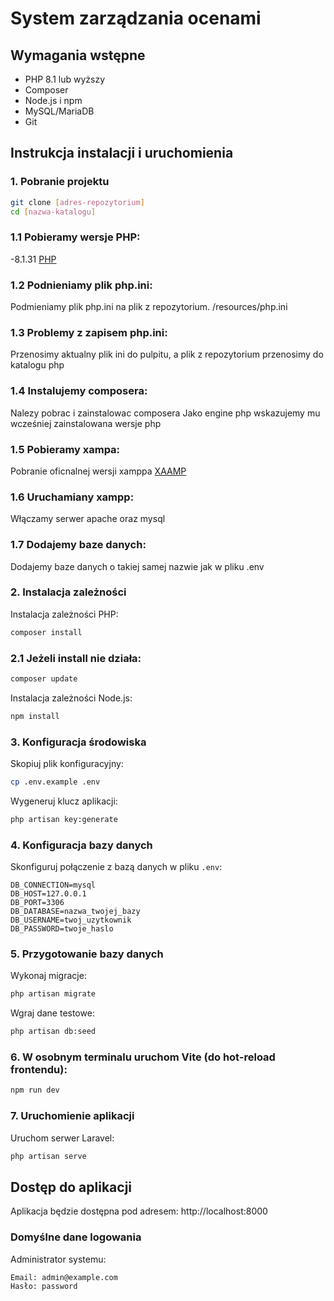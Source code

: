 # System zarządzania ocenami

## Wymagania wstępne
- PHP 8.1 lub wyższy
- Composer
- Node.js i npm
- MySQL/MariaDB
- Git

## Instrukcja instalacji i uruchomienia

### 1. Pobranie projektu
```bash
git clone [adres-repozytorium]
cd [nazwa-katalogu]
```

### 1.1 Pobieramy wersje PHP:
-8.1.31
[PHP](https://windows.php.net/downloads/releases/php-8.1.31-nts-Win32-vs16-x64.zip)

### 1.2 Podnieniamy plik php.ini:
Podmieniamy plik php.ini na plik z repozytorium.
/resources/php.ini



### 1.3 Problemy z zapisem php.ini:
Przenosimy aktualny plik ini do pulpitu,
a plik z repozytorium przenosimy do katalogu php

### 1.4 Instalujemy composera:
Nalezy pobrac i zainstalowac composera
Jako engine php wskazujemy mu wcześniej zainstalowana wersje php


### 1.5 Pobieramy xampa:
Pobranie oficnalnej wersji xamppa
[XAAMP](https://www.apachefriends.org/download_success.html)

### 1.6 Uruchamiany xampp:
Włączamy serwer apache oraz mysql

### 1.7 Dodajemy baze danych:
Dodajemy baze danych o takiej samej nazwie jak w pliku .env

### 2. Instalacja zależności
Instalacja zależności PHP:
```bash
composer install
```

### 2.1 Jeżeli install nie działa:
```bash
composer update
```

Instalacja zależności Node.js:
```bash
npm install
```

### 3. Konfiguracja środowiska
Skopiuj plik konfiguracyjny:
```bash
cp .env.example .env
```

Wygeneruj klucz aplikacji:
```bash
php artisan key:generate
```

### 4. Konfiguracja bazy danych
Skonfiguruj połączenie z bazą danych w pliku `.env`:
```
DB_CONNECTION=mysql
DB_HOST=127.0.0.1
DB_PORT=3306
DB_DATABASE=nazwa_twojej_bazy
DB_USERNAME=twoj_uzytkownik
DB_PASSWORD=twoje_haslo
```

### 5. Przygotowanie bazy danych
Wykonaj migracje:
```bash
php artisan migrate
```

Wgraj dane testowe:
```bash
php artisan db:seed
```

### 6. W osobnym terminalu uruchom Vite (do hot-reload frontendu):
```bash
npm run dev
```


### 7. Uruchomienie aplikacji
Uruchom serwer Laravel:
```bash
php artisan serve
```



## Dostęp do aplikacji
Aplikacja będzie dostępna pod adresem: http://localhost:8000



### Domyślne dane logowania
Administrator systemu:
```
Email: admin@example.com
Hasło: password
```

